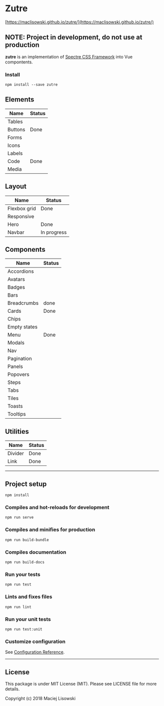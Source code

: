 # Zutre
[https://maclisowski.github.io/zutre/](https://maclisowski.github.io/zutre/)

## NOTE: Project in development, do not use at production

**zutre** is an implementation of [Spectre CSS Framework](https://github.com/picturepan2/spectre) into Vue compontents. 

### Install
```
npm install --save zutre
```
## Elements

| Name | Status |
|---|---|
| Tables |  |
| Buttons | Done |
| Forms | |
| Icons | |
| Labels | |
| Code | Done |
| Media | |

## Layout

| Name | Status |
|---|---|
| Flexbox grid | Done |
| Responsive |  |
| Hero | Done |
| Navbar | In progress |

## Components

| Name | Status |
|---|---|
| Accordions |  |
| Avatars | |
| Badges | |
| Bars | |
| Breadcrumbs | done | 
| Cards | Done |
| Chips | |
| Empty states | |
| Menu | Done |
| Modals | |
| Nav | |
| Pagination | |
| Panels | |
| Popovers | |
| Steps | |
| Tabs | |
| Tiles | |
| Toasts | |
| Tooltips | |

## Utilities

| Name | Status |
|---|---|
| Divider | Done |
| Link | Done |

---

## Project setup
```
npm install
```

### Compiles and hot-reloads for development
```
npm run serve
```

### Compiles and minifies for production
```
npm run build-bundle
```

### Compiles documentation
```
npm run build-docs
```

### Run your tests
```
npm run test
```

### Lints and fixes files
```
npm run lint
```

### Run your unit tests
```
npm run test:unit
```

### Customize configuration
See [Configuration Reference](https://cli.vuejs.org/config/).

--- 

## License

This package is under MIT License (MIT). Please see LICENSE file for more details.

Copyright (c) 2018 Maciej Lisowski